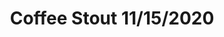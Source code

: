 ---
title: Coffee Stout 11/15/2020
bjcp_cat: Imperial Stout (13 F)
brew_date: November 15, 2020
type: homebrew_recipe
short_description: 
page_url: /recipes/Coffee_Stout_11_15_2020.html
---